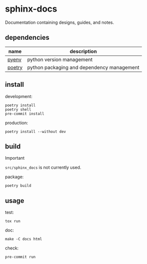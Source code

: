 # sphinx-docs

Documentation containing designs, guides, and notes.

## dependencies

| name                                       | description                                |
|--------------------------------------------|--------------------------------------------|
| [pyenv](https://github.com/pyenv/pyenv)    | python version management                  |
| [poetry](https://github.com/python-poetry) | python packaging and dependency management |

## install

development:
```shell
poetry install
poetry shell
pre-commit install
```

production:
```shell
poetry install --without dev
```

## build

> [!IMPORTANT]  
> `src/sphinx_docs` is not currently used.

package:
```shell
poetry build
```

## usage

test:
```shell
tox run
```

doc:
```shell
make -C docs html
```

check:
```shell
pre-commit run
```
